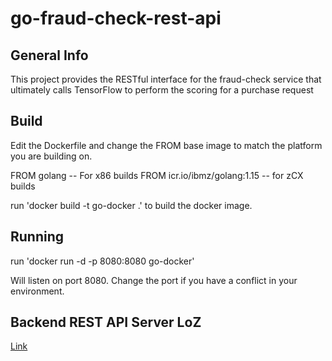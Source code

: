 # go-fraud-check-rest-api

## General Info
This project provides the RESTful interface for the fraud-check service that ultimately calls TensorFlow to perform the scoring for a purchase request

## Build

Edit the Dockerfile and change the FROM base image to match the platform you are building on.

FROM golang                  -- For x86 builds
FROM icr.io/ibmz/golang:1.15 -- for zCX builds

run 'docker build -t go-docker .' to build the docker image.

## Running

run 'docker run -d -p 8080:8080 go-docker'

Will listen on port 8080. Change the port if you have a conflict in your environment. 

## Backend REST API Server LoZ 
[Link](https://github.ibm.com/ai-on-z/go-fraud-check-rest-api/tree/master/loz)
